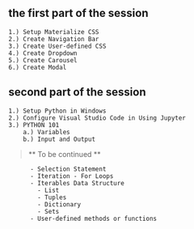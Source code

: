 ## the first part of the session

```
1.) Setup Materialize CSS
2.) Create Navigation Bar
3.) Create User-defined CSS
4.) Create Dropdown
5.) Create Carousel
6.) Create Modal

```

## second part of the session
```
1.) Setup Python in Windows
2.) Configure Visual Studio Code in Using Jupyter
3.) PYTHON 101
	a.) Variables
	b.) Input and Output	
```

 > ** To be continued **
            
          - Selection Statement 	
          - Iteration - For Loops
          - Iterables Data Structure
            - List
            - Tuples
            - Dictionary
            - Sets
          - User-defined methods or functions	

